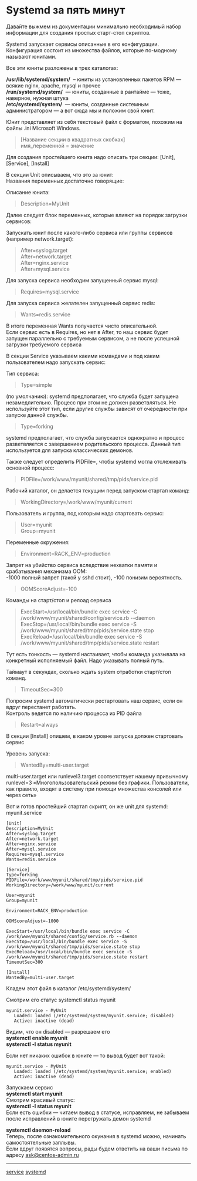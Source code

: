 #  Systemd за пять минут

 Давайте выжмем из документации минимально необходимый набор информации для создания простых старт-стоп скриптов.   
  
 Systemd запускает сервисы описанные в его конфигурации.   
 Конфигурация состоит из множества файлов, которые по-модному называют юнитами.   
  
 Все эти юниты разложены в трех каталогах:   
  
 **/usr/lib/systemd/system/**   – юниты из установленных пакетов RPM — всякие nginx, apache, mysql и прочее   
 **/run/systemd/system/**   — юниты, созданные в рантайме — тоже, наверное, нужная штука   
 **/etc/systemd/system/**   — юниты, созданные системным администратором — а вот сюда мы и положим свой юнит.   
  
 Юнит представляет из себя текстовый файл с форматом, похожим на файлы .ini Microsoft Windows.   
  

> \[Название секции в квадратных скобках\]  
> имя\_переменной = значение

  
  
 Для создания простейшего юнита надо описать три секции: [Unit], [Service], [Install]   
  
 В секции Unit описываем, что это за юнит:   
 Названия переменных достаточно говорящие:   
  
 Описание юнита:   

> Description=MyUnit  

  
 Далее следует блок переменных, которые влияют на порядок загрузки сервисов:   
  
 Запускать юнит после какого-либо сервиса или группы сервисов (например network.target):   

> After=syslog.target  
> After=network.target  
> After=nginx.service  
> After=mysql.service

  
 Для запуска сервиса необходим запущенный сервис mysql:   

> Requires=mysql.service  

  
 Для запуска сервиса желателен запущенный сервис redis:   

> Wants=redis.service  

  
 В итоге переменная Wants получается чисто описательной.   
 Если сервис есть в Requires, но нет в After, то наш сервис будет запущен параллельно с требуемым сервисом, а не после успешной загрузки требуемого сервиса   
  
 В секции Service указываем какими командами и под каким пользователем надо запускать сервис:   
  
 Тип сервиса:   

> Type=simple  

 (по умолчанию): systemd предполагает, что служба будет запущена незамедлительно. Процесс при этом не должен разветвляться. Не используйте этот тип, если другие службы зависят от очередности при запуске данной службы.   
  

> Type=forking  

 systemd предполагает, что служба запускается однократно и процесс разветвляется с завершением родительского процесса. Данный тип используется для запуска классических демонов.   
  
 Также следует определить PIDFile=, чтобы systemd могла отслеживать основной процесс:   

> PIDFile=/work/www/myunit/shared/tmp/pids/service.pid  

  
 Рабочий каталог, он делается текущим перед запуском стартап команд:   

> WorkingDirectory=/work/www/myunit/current  

  
 Пользователь и группа, под которым надо стартовать сервис:   

> User=myunit  
> Group=myunit

  
  
 Переменные окружения:   

> Environment=RACK\_ENV=production  

  
 Запрет на убийство сервиса вследствие нехватки памяти и срабатывания механизма OOM:   
 -1000 полный запрет (такой у sshd стоит), -100 понизим вероятность.   

> OOMScoreAdjust=-100  

  
 Команды на старт/стоп и релоад сервиса   
  

> ExecStart=/usr/local/bin/bundle exec service -C /work/www/myunit/shared/config/service.rb --daemon  
> ExecStop=/usr/local/bin/bundle exec service -S /work/www/myunit/shared/tmp/pids/service.state stop  
> ExecReload=/usr/local/bin/bundle exec service -S /work/www/myunit/shared/tmp/pids/service.state restart  

  
 Тут есть тонкость — systemd настаивает, чтобы команда указывала на конкретный исполняемый файл. Надо указывать полный путь.   
  
 Таймаут в секундах, сколько ждать system отработки старт/стоп команд.   

> TimeoutSec=300  

  
  
 Попросим systemd автоматически рестартовать наш сервис, если он вдруг перестанет работать.   
 Контроль ведется по наличию процесса из PID файла   

> Restart=always  

  
  
 В секции [Install] опишем, в каком уровне запуска должен стартовать сервис   
  
 Уровень запуска:   

> WantedBy=multi-user.target  

  
 multi-user.target или runlevel3.target соответствует нашему привычному runlevel=3 «Многопользовательский режим без графики. Пользователи, как правило, входят в систему при помощи множества консолей или через сеть»   
  
 Вот и готов простейший стартап скрипт, он же unit для systemd:   
 myunit.service   
  

```
[Unit]
Description=MyUnit
After=syslog.target
After=network.target
After=nginx.service
After=mysql.service
Requires=mysql.service
Wants=redis.service

[Service]
Type=forking
PIDFile=/work/www/myunit/shared/tmp/pids/service.pid
WorkingDirectory=/work/www/myunit/current

User=myunit
Group=myunit

Environment=RACK_ENV=production

OOMScoreAdjust=-1000

ExecStart=/usr/local/bin/bundle exec service -C /work/www/myunit/shared/config/service.rb --daemon
ExecStop=/usr/local/bin/bundle exec service -S /work/www/myunit/shared/tmp/pids/service.state stop
ExecReload=/usr/local/bin/bundle exec service -S /work/www/myunit/shared/tmp/pids/service.state restart
TimeoutSec=300

[Install]
WantedBy=multi-user.target 

```

  
 Кладем этот файл в каталог /etc/systemd/system/   
  
 Смотрим его статус systemctl status myunit   
  

```
myunit.service - MyUnit
   Loaded: loaded (/etc/systemd/system/myunit.service; disabled)
   Active: inactive (dead)

```

  
 Видим, что он disabled — разрешаем его   
 **systemctl enable myunit  
systemctl -l status myunit**   
  
 Если нет никаких ошибок в юните — то вывод будет вот такой:   
  

```
myunit.service - MyUnit
   Loaded: loaded (/etc/systemd/system/myunit.service; enabled)
   Active: inactive (dead)

```

  
  
 Запускаем сервис    
 **systemctl start myunit**   
 Смотрим красивый статус:   
 **systemctl -l status myunit**   
 Если есть ошибки — читаем вывод в статусе, исправляем, не забываем после исправлений в юните перегружать демон systemd   
  
 **systemctl daemon-reload**   
 Теперь, после ознакомительного окунания в systemd можно, начинать самостоятельные заплывы.   
 Если вдруг появятся вопросы, рады будем ответить на ваши письма по адресу ask@centos-admin.ru

**********
[service](/tags/service.md)
[systemd](/tags/systemd.md)
